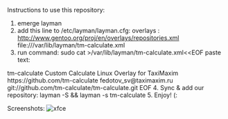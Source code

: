Instructions to use this repository:
1. emerge layman
2. add this line to /etc/layman/layman.cfg:
  overlays  : http://www.gentoo.org/proj/en/overlays/repositories.xml
              file:///var/lib/layman/tm-calculate.xml
3. run command: sudo cat >/var/lib/layman/tm-calculate.xml<<EOF
paste text:
<?xml version="1.0" ?>
<repositories version="1.0">
  <repo priority="50" quality="experimental" status="unofficial">
    <name>tm-calculate</name>
    <description>Custom Calculate Linux Overlay for TaxiMaxim</description>
    <homepage>https://github.com/tm-calculate</homepage>
    <owner>
      <email>fedotov_sv@taximaxim.ru</email>
    </owner>
    <source type="git">git://github.com/tm-calculate/tm-calculate.git</source>
  </repo>
</repositories>
EOF
4. Sync & add our repository: layman -S && layman -s tm-calculate
5. Enjoy! (:

Screenshots:
![xfce](https://raw.github.com/tm-calculate/tm-calculate/master/images/xfce.png)

